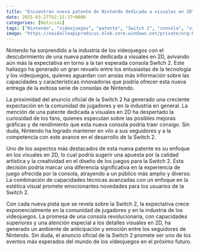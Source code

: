 ```yaml
---
title: "Encuentran nueva patente de Nintendo dedicada a visuales en 2D"
date: 2025-03-27T02:15:37+0000
categories: [Noticias]
tags: ["Nintendo", "videojuegos", "patente", "Switch 2", "consola", "visuales en 2D", "tecnología", "capacidad", "características innovadoras", "rendimiento", "gráficas", "calidad artística", "diseño de juegos", "experiencia de juego", "estética visual", "capacidades técnicas"]
image: "https://oaidalleapiprodscus.blob.core.windows.net/private/org-HKmKxpuNw3Y88lm4EBrIPq0n/user-ZwiCXOggLL8ZNNKE2g7rXFmV/img-GXAQKYeu2JNQuRJdM6EVIUGs.png?st=2025-03-27T01%3A15%3A37Z&se=2025-03-27T03%3A15%3A37Z&sp=r&sv=2024-08-04&sr=b&rscd=inline&rsct=image/png&skoid=d505667d-d6c1-4a0a-bac7-5c84a87759f8&sktid=a48cca56-e6da-484e-a814-9c849652bcb3&skt=2025-03-26T06%3A38%3A44Z&ske=2025-03-27T06%3A38%3A44Z&sks=b&skv=2024-08-04&sig=%2B72pkhg67spN8hLTqwIbAB8k9suyF/LSfgEp3Ud4vhE%3D"
---
```


Nintendo ha sorprendido a la industria de los videojuegos con el descubrimiento de una nueva patente dedicada a visuales en 2D, avivando aún más la expectativa en torno a la tan esperada consola Switch 2. Este hallazgo ha generado un gran revuelo entre los entusiastas de la tecnología y los videojuegos, quienes aguardan con ansias más información sobre las capacidades y características innovadoras que podría ofrecer esta nueva entrega de la exitosa serie de consolas de Nintendo.

La proximidad del anuncio oficial de la Switch 2 ha generado una creciente expectación en la comunidad de jugadores y en la industria en general. La mención de una patente dedicada a visuales en 2D ha despertado la curiosidad de los fans, quienes especulan sobre las posibles mejoras gráficas y de rendimiento que esta nueva consola podría traer consigo. Sin duda, Nintendo ha logrado mantener en vilo a sus seguidores y a la competencia con este avance en el desarrollo de la Switch 2.

Uno de los aspectos más destacados de esta nueva patente es su enfoque en los visuales en 2D, lo cual podría sugerir una apuesta por la calidad artística y la creatividad en el diseño de los juegos para la Switch 2. Esta decisión podría marcar una diferencia significativa en la experiencia de juego ofrecida por la consola, atrayendo a un público más amplio y diverso. La combinación de capacidades técnicas avanzadas con un enfoque en la estética visual promete emocionantes novedades para los usuarios de la Switch 2.

Con cada nueva pista que se revela sobre la Switch 2, la expectativa crece exponencialmente en la comunidad de jugadores y en la industria de los videojuegos. La promesa de una consola revolucionaria, con capacidades superiores y una atención especial a los detalles visuales en 2D, ha generado un ambiente de anticipación y emoción entre los seguidores de Nintendo. Sin duda, el anuncio oficial de la Switch 2 promete ser uno de los eventos más esperados del mundo de los videojuegos en el próximo futuro.
    